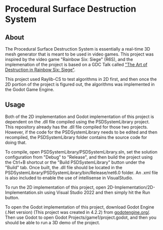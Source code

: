 # Procedural Surface Destruction System
## About
The Procedural Surface Destruction System is essentially a real-time 3D mesh generator that is meant to be used in video games.
This project was inspired by the video game "Rainbow Six: Siege" (R6S), and the implemenation of the project is based
on a GDC Talk called ["The Art of Destruction in Rainbow Six: Siege"](https://www.youtube.com/watch?v=SjkQxowsL0I&t).

This project used Raylib-CS to test algorithms in 2D first, and then once the 2D portion of the project is figured out, the algorithms was implemented in the Godot Game Engine.

## Usage
Both of the 2D implementation and Godot implementation of this project is dependent on the .dll file compiled using the PSDSystemLibrary project. This repository already has the .dll file compiled for those two projects. However, if the code for the PSDSystemLibrary needs to be edited and then recompiled, the PSDSystemLibrary folder contains the source code for doing that.

To compile, open PSDSystemLibrary/PSDSystemLibrary.sln, set the solution configuration from "Debug" to "Release", and then build the project using the Ctrl+B shortcut or the "Build PSDSystemLibrary" button under the "Build" tab. Once built, the .dll file should be located in the PSDSystemLibrary/PSDSystemLibrary/bin/Release/net6.0 folder. An .xml file is also included to enable the use of intellisense in VisualStudio.

To run the 2D implementation of this project, open 2D-Implementation/2D-Implementation.sln using Visual Studio 2022 and then simply hit the Run button.

To open the Godot implementation of this project, download Godot Engine (.Net version) (This project was created in 4.2.2) from [godotengine.org/](https://godotengine.org/). Then use Godot to open 
Godot Projects/game1/project.godot, and then you should be able to run a 3D demo of the project.
